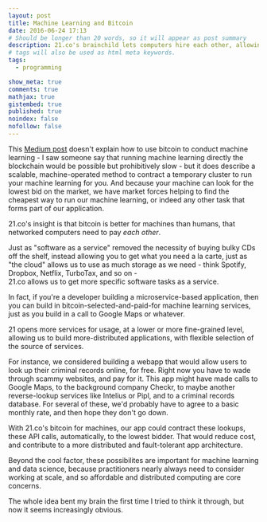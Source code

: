 ```yaml
---
layout: post
title: Machine Learning and Bitcoin
date: 2016-06-24 17:13
# Should be longer than 20 words, so it will appear as post summary
description: 21.co's brainchild lets computers hire each other, allowing startups to build cheaper and more flexible products.
# tags will also be used as html meta keywords.
tags:
  - programming

show_meta: true
comments: true
mathjax: true
gistembed: true
published: true
noindex: false
nofollow: false
---
```


This [Medium post](https://medium.com/@21/how-to-use-21-to-create-and-host-a-machine-payable-api-on-heroku-or-aws-31245850386d#.dsnid372w) 
doesn't explain how to use bitcoin to conduct machine learning - I saw someone say that
running machine learning directly the blockchain would be
possible but prohibitively slow - but it does describe a scalable, machine-operated 
method to contract a temporary cluster to run your machine learning for you. And 
because your machine can look for the lowest bid on the market, we have market 
forces helping to find the cheapest way to run our machine learning, or indeed 
any other task that forms part of our application.

21.co's insight is that bitcoin is better for machines than humans, that networked
computers need to pay *each other*.

Just as "software as a service" removed the necessity of buying bulky CDs off the shelf,
instead allowing you to get what you need a la carte, just as "the cloud" allows us
to use as much storage as we need - think Spotify, Dropbox, Netflix, TurboTax, and so on -   
21.co allows us to get more specific software tasks as a service.

In fact, if you're a developer building a microservice-based application, then you can 
build in bitcoin-selected-and-paid-for machine learning services, just as you build 
in a call to Google Maps or whatever.

21 opens more services for usage, at a lower or more fine-grained level, allowing 
us to build more-distributed applications, with flexible selection of the source of services.

For instance, we considered building a webapp that would allow users to look up
their criminal records online, for free. Right now you have to wade through scammy
websites, and pay for it. This app might have made calls to Google Maps, to the background
company Checkr, to maybe another reverse-lookup services like Intelius or Pipl, 
and to a criminal records database. For several of these, we'd probably 
have to agree to a basic monthly rate, and then hope they don't go down.

With 21.co's bitcoin for machines, our app could contract these lookups, these 
API calls, automatically, to the lowest bidder. That would reduce cost, and 
contribute to a more distributed and fault-tolerant app architecture.

Beyond the cool factor, these possibilites are important for machine learning and 
data science, because practitioners nearly always need to consider working at scale, 
and so affordable and distributed computing are core concerns.

The whole idea bent my brain the first time I tried to think it through, but now it
seems increasingly obvious.


